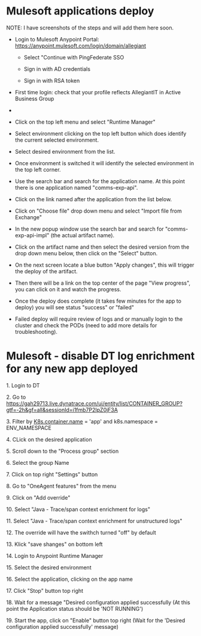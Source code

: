 # Mulesoft applications deploy

NOTE: I have screenshots of the steps and will add them here soon.

  - Login to Mulesoft Anypoint Portal:
    <https://anypoint.mulesoft.com/login/domain/allegiant>
    
      - Select "Continue with PingFederate SSO
    
      - Sign in with AD credentials
    
      - Sign in with RSA token

  - First time login: check that your profile reflects AllegiantIT in
    Active Business Group

  - 
  - Click on the top left menu and select "Runtime Manager"

  - Select environment clicking on the top left button which does
    identify the current selected environment.

  - Select desired environment from the list.

  - Once environment is switched it will identify the selected
    environment in the top left corner.

  - Use the search bar and search for the application name. At this
    point there is one application named "comms-exp-api".

  - Click on the link named after the application from the list below.

  - Click on "Choose file" drop down menu and select "Import file from
    Exchange"

  - In the new popup window use the search bar and search for
    "comms-exp-api-impl" (the actual artifact name).

  - Click on the artifact name and then select the desired version from
    the drop down menu below, then click on the "Select" button.

  - On the next screen locate a blue button "Apply changes", this will
    trigger the deploy of the artifact.

  - Then there will be a link on the top center of the page "View
    progress", you can click on it and watch the progress.

  - Once the deploy does complete (it takes few minutes for the app to
    deploy) you will see status "success" or "failed"

  - Failed deploy will require review of logs and or manually login to
    the cluster and check the PODs (need to add more details for
    troubleshooting).

# Mulesoft - disable DT log enrichment for any new app deployed

1\. Login to DT

2\. Go to
<https://gah29713.live.dynatrace.com/ui/entity/list/CONTAINER_GROUP?gtf=-2h&gf=all&sessionId=i1fmb7P2IpZ0jF3A>

3\. Filter by [K8s.container.name](http://K8s.container.name) = 'app'
and k8s.namespace = ENV\_NAMESPACE

4\. CLick on the desired application

5\. Scroll down to the "Process group" section

6\. Select the group Name

7\. Click on top right "Settings" button

8\. Go to "OneAgent features" from the menu

9\. Click on "Add override"

10\. Select "Java - Trace/span context enrichment for logs"

11\. Select "Java - Trace/span context enrichment for unstructured logs"

12\. The override will have the swithch turned "off" by default

13\. Klick "save shanges" on bottom left

14\. Login to Anypoint Runtime Manager

15\. Select the desired environment

16\. Select the application, clicking on the app name

17\. Click "Stop" button top right

18\. Wait for a message "Desired configuration applied successfully (At
this point the Application status should be 'NOT RUNNING')

19\. Start the app, click on "Enable" button top right (Wait for the
'Desired configuration applied successfully' message)
